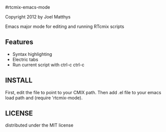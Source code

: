 #rtcmix-emacs-mode

Copyright 2012 by Joel Matthys

Emacs major mode for editing and running RTcmix scripts

## Features

* Syntax highlighting
* Electric tabs
* Run current script with ctrl-c ctrl-c

## INSTALL

First, edit the file to point to your CMIX path. Then add .el file to your emacs load path and (require 'rtcmix-mode).

## LICENSE

distributed under the MIT license
